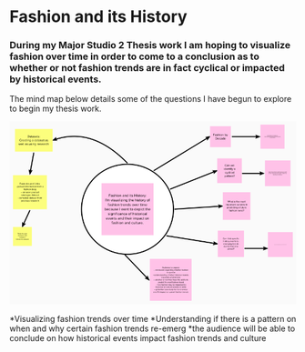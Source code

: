 <h1>Fashion and its History</h1>

<h3> During my Major Studio 2 Thesis work I am hoping to visualize fashion over time in order to come to a conclusion as to whether or not fashion trends are in fact cyclical or impacted by historical events.</h3>

<p>The mind map below details some of the questions I have begun to explore to begin my thesis work.</p>

<img src='Thesis Mind Map.png' title='Thesis Mind Map'>

*Visualizing fashion trends over time
*Understanding if there is a pattern on when and why certain fashion trends re-emerg
*the audience will be able to conclude on how historical events impact fashion trends and culture
